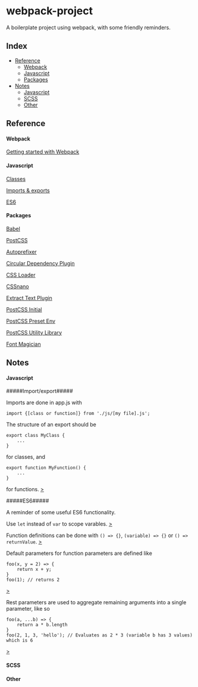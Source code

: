 # webpack-project
A boilerplate project using webpack, with some friendly reminders.




## Index
- [Reference](#reference)
  - [Webpack](#webpack)
  - [Javascript](#javascript)
  - [Packages](#packages)
- [Notes](#notes)
  - [Javascript](#javascript-1)
  - [SCSS](#scss)
  - [Other](#other)


## Reference
#### Webpack
[Getting started with Webpack](http://tooling.github.io/book-of-modern-frontend-tooling/dependency-management/webpack/getting-started.html)


#### Javascript
[Classes](https://javascript.info/class)

[Imports & exports](https://developer.mozilla.org/en-US/docs/Web/JavaScript/Reference/Statements/export)

[ES6](http://es6-features.org/#Constants)


#### Packages
[Babel](https://babeljs.io/)

[PostCSS](https://github.com/postcss)

[Autoprefixer](https://github.com/postcss/autoprefixer)

[Circular Dependency Plugin](https://github.com/aackerman/circular-dependency-plugin)

[CSS Loader](https://github.com/webpack-contrib/css-loader)

[CSSnano](http://cssnano.co/)

[Extract Text Plugin](https://github.com/webpack-contrib/extract-text-webpack-plugin)

[PostCSS Initial](https://github.com/maximkoretskiy/postcss-initial)

[PostCSS Preset Env](https://github.com/csstools/postcss-preset-env)

[PostCSS Utility Library](https://github.com/ismamz/postcss-utilities)

[Font Magician](https://github.com/jonathantneal/postcss-font-magician)


## Notes

#### Javascript
#####Import/export#####

Imports are done in app.js with
```
import {[class or function]} from './js/[my file].js';
```

The structure of an export should be
```
export class MyClass {
    ...
}
```
for classes, and 
```
export function MyFunction() {
    ...
}
```
for functions. [>](https://developer.mozilla.org/en-US/docs/Web/JavaScript/Reference/Statements/import)


#####ES6#####

A reminder of some useful ES6 functionality.


Use `let` instead of `var` to scope varables. [>](https://developer.mozilla.org/en-US/docs/Web/JavaScript/Reference/Statements/let)


Function definitions can be done with `() => {}`, `(variable) => {}` or `() => returnValue`. [>](http://es6-features.org/#ExpressionBodies)


Default parameters for function parameters are defined like
```
foo(x, y = 2) => {
    return x + y;
}
foo(1); // returns 2
```
[>](http://es6-features.org/#DefaultParameterValues)


Rest parameters are used to aggregate remaining arguments into a single parameter, like so
```
foo(a, ...b) => {
    return a * b.length
}
foo(2, 1, 3, 'hello'); // Evaluates as 2 * 3 (variable b has 3 values) which is 6
```
[>](http://es6-features.org/#RestParameter)


#### SCSS


#### Other
